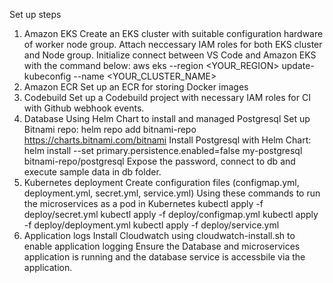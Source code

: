 Set up steps
1. Amazon EKS
Create an EKS cluster with suitable configuration hardware of worker node group.
Attach neccessary IAM roles for both EKS cluster and Node group.
Initialize connect between VS Code and Amazon EKS with the command below:
aws eks --region <YOUR_REGION> update-kubeconfig --name <YOUR_CLUSTER_NAME>
2. Amazon ECR
Set up an ECR for storing Docker images
3. Codebuild
Set up a Codebuild project with necessary IAM roles for CI with Github webhook events.
4. Database
Using Helm Chart to install and managed Postgresql
Set up Bitnami repo: 
helm repo add bitnami-repo https://charts.bitnami.com/bitnami
Install Postgresql with Helm Chart: 
helm install --set primary.persistence.enabled=false my-postgresql bitnami-repo/postgresql
Expose the password, connect to db and execute sample data in db folder.
5. Kubernetes deployment
Create configuration files (configmap.yml, deployment.yml, secret.yml, service.yml)
Using these commands to run the microservices as a pod in Kubernetes
kubectl apply -f deploy/secret.yml
kubectl apply -f deploy/configmap.yml
kubectl apply -f deploy/deployment.yml
kubectl apply -f deploy/service.yml
6. Application logs
Install Cloudwatch using cloudwatch-install.sh to enable application logging
Ensure the Database and microservices application is running and the database service is accessbile via the application.